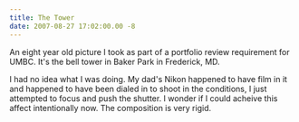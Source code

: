 ```yaml
---
title: The Tower
date: 2007-08-27 17:02:00.00 -8
---
```

An eight year old picture I took as part of a portfolio review requirement for UMBC. It's the bell tower in Baker Park in Frederick, MD.

I had no idea what I was doing. My dad's Nikon happened to have film in it and happened to have been dialed in to shoot in the conditions, I just attempted to focus and push the shutter. I wonder if I could acheive this affect intentionally now. The composition is very rigid.
